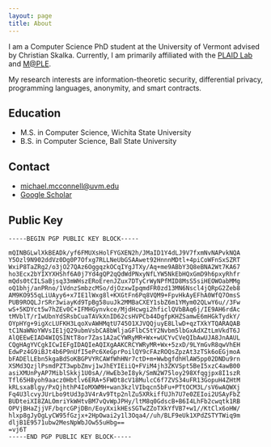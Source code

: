 ```yaml
---
layout: page
title: About
---
```


I am a Computer Science PhD student at the University of Vermont advised by Christian Skalka. Currently, I am primarily affiliated with the [PLAID Lab](https://plaid.w3.uvm.edu/) and [M@PLE](https://uvm-maple.github.io/about/). 

My research interests are information-theoretic security, differential privacy, programming languages, anonymity, and smart contracts.

## Education

- M.S. in Computer Science, Wichita State University
- B.S. in Computer Science, Ball State University

## Contact

- michael.mcconnell@uvm.edu
- [Google Scholar](https://scholar.google.com/citations?hl=en&user=k-MfymQAAAAJ)

## Public Key
```
-----BEGIN PGP PUBLIC KEY BLOCK-----

mQINBGLwlXkBEADk/yf6FMUXsHolFYGXEN2h/JMaID1Y4dLJ9V7fxmNvNAPvkNQA
Y5Ozl9N902ddVz0Dg0P7Ofxg7RLLNeUbGSAAwet92HnnnMDtl+4piCoWFnSxSZRT
WxiP8TaZRg2/o3jO27QAz6OggqzkOCqIYgJTXy/Aq+me9ABbY3Q8eBNA2Wt7KA67
ho3Ecx2bYIXYXHShf6A0j7Yd4gQP2qQdWdPNxyNfLYW5NkEbHQxGmD9h6pxyRhfr
mQds0tCILSaBjsq33mWHszERoErenJZux7DTyCrWyNPfMID8MsS5siHEOWOabMMg
oQ1bhj/anPRno/1VdnzSmbzcMSo/djOzxwIpqmdFR0zd13MN6Nscl4jQRpG2Zeb8
AM9KO955qLiUAyy6+x7IE1lWxg8l+KXGtFn6Pq8VQM9+FpvHkAyEFhA0WfQ7OmsS
PUB9ROQLJrSRr3wiayKd9TpBg58uuJk2MMBaCXEY1sbZ6m1YMym02QLwY6u//3Fw
wS+5KDYct5w7hZEv0C+IFMHGynvkce/MjdHcwgi2hficlQVbBAq6j/IE9AH6rdAc
tMVblT/rIwUbnYdSRsbCuaTAVkXnID62csHVPCb44DgfpKHZSamwE6mHGkTydkY/
OYpHYg+9igXcLUFKH3LqoXvAWHMqtU745O1XJVQQjuyE8LlwD+qzTXkYTQARAQAB
tC1NaWNoYWVsIE1jQ29ubmVsbCA8bWljaGFlbC5tY2Nvbm5lbGxAdXZtLmVkdT6J
AlQEEwEIAD4WIQSINtT8or7Zas1A2aCYWRyMR+Wx+wUCYvCVeQIbAwUJA8JnAAUL
CQgHAgYVCgkICwIEFgIDAQIeAQIXgAAKCRCYWRyMR+Wx+5zxD/9LYmGvR8qwVhEH
EdwPz4G9iBJt4b6P9nUfI5ePc6XeGprPoilQY9cFAzROQsZpzAt3zTSk6oEGjmoA
bFADElLEbn5kgaBdSoKBGPVYRCAWfWhHNr7ctD+m+WwbgfdhHlAW5pp02DNDu9rn
XSMd3QzjlPsmdPZT3wpbZmvj1wJhEYIEiiQ+FViM4jh3ZKVSpt5BeI5xzC4awB00
asiXMUnPyAP7MiblSkkj1U0sA//HwEb3eI8yk/SmN2W75loy298Xfqgjpx8I1szR
Tfl65H8yoh9aacz0Hbtlv6ERA+5FWOt8cV18MulcC6f7ZVS34uFR13GopuH4ZHtM
kRLsxaBlgy/PxQjhthP4IoMXWMH+wan3kzlVIbqcn5bFu+PTtOCM3L/sV6wAQWXj
Fq4U3lcvyJUrLbo9tUd3p3V4rAv9Ttp2nlZu5XRkiffUJh7U7e0ZEIoi2USAyFbZ
BUDteiXI8ZALOmriYkWHtvBM7vQvWpJPHy/ltM8q0GdscB+B6I4LhFb2cwqtk1RB
OPVjBHaZjjVF/bqrcGPjDBn/EoyXxikHEsSGTwZZoTXkYfVB7+w1//KtClx6oHW/
hlxp8gJyOgLyCW95fGzjx+2HpOwai2y1l3Oqa4//uh/BLF9eUk1XPdZSTYTWiq9m
dljB1E9571ubw2MesNpWbJOw55uHbg==
=vj6T
-----END PGP PUBLIC KEY BLOCK-----
```

